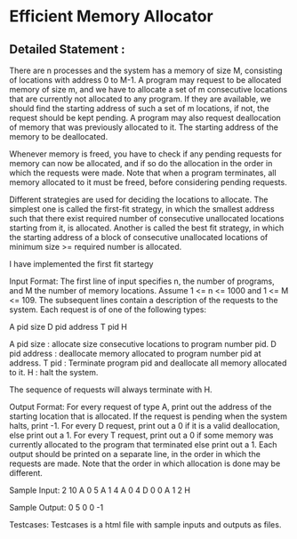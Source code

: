 # Efficient Memory Allocator


## Detailed Statement :

There are n processes and the system has a memory of size M, consisting of locations
with address 0 to M-1. A program may request to be allocated memory of size m,
and we have to allocate a set of m consecutive locations that are currently
not allocated to any program. If they are available, we should find the 
starting address of such a set of m locations, if not, the request
should be kept pending. A program may also request deallocation of memory
that was previously allocated to it. The starting address of the memory
to be deallocated.

Whenever memory is freed, you have to check if any pending requests for memory can now be allocated, and if so do the allocation in the order in which the requests were made. Note that when a program terminates, all memory allocated to it must be freed, before considering pending requests.

Different strategies are used for deciding the locations to allocate. The simplest one is called the first-fit strategy, in which the smallest address such that there exist required number of consecutive unallocated locations starting from it, is allocated. Another is called the best fit strategy, in which the starting address of a block of consecutive unallocated locations of minimum size >= required number is allocated.

I have implemented the first fit startegy

Input Format:
The first line of input specifies n, the number of programs, and M the number of memory locations. Assume 1 <= n <= 1000 and 1 <= M <= 109. The subsequent lines contain a description of the requests to the system. Each request is of one of the following types:

A pid size
D pid address
T pid
H

A pid size : allocate size consecutive locations to program number pid.
D pid address : deallocate memory allocated to program number pid at address.
T pid : Terminate program pid and deallocate all memory allocated to it.
H : halt the system.

The sequence of requests will always terminate with H.

Output Format:
For every request of type A, print out the address of the starting location that is allocated. If the request is pending when the system halts, print -1. For every D request, print out a 0 if it is a valid deallocation, else print out a 1. For every T request, print out a 0 if some memory was currently allocated to the program that terminated else print out a 1. Each output should be printed on a separate line, in the order in which the requests are made. Note that the order in which allocation is done may be different.

Sample Input:
2 10
A 0 5
A 1 4
A 0 4
D 0 0
A 1 2
H

Sample Output:
0
5
0
0
-1

Testcases:
Testcases is a html file with sample inputs and outputs as files.
